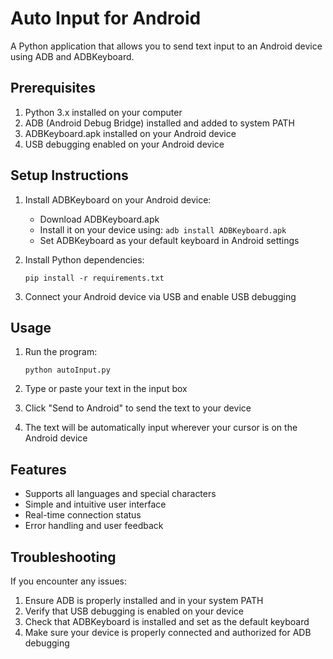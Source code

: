 # Auto Input for Android

A Python application that allows you to send text input to an Android device using ADB and ADBKeyboard.

## Prerequisites

1. Python 3.x installed on your computer
2. ADB (Android Debug Bridge) installed and added to system PATH
3. ADBKeyboard.apk installed on your Android device
4. USB debugging enabled on your Android device

## Setup Instructions

1. Install ADBKeyboard on your Android device:
   - Download ADBKeyboard.apk
   - Install it on your device using: `adb install ADBKeyboard.apk`
   - Set ADBKeyboard as your default keyboard in Android settings

2. Install Python dependencies:
   ```
   pip install -r requirements.txt
   ```

3. Connect your Android device via USB and enable USB debugging

## Usage

1. Run the program:
   ```
   python autoInput.py
   ```

2. Type or paste your text in the input box
3. Click "Send to Android" to send the text to your device
4. The text will be automatically input wherever your cursor is on the Android device

## Features

- Supports all languages and special characters
- Simple and intuitive user interface
- Real-time connection status
- Error handling and user feedback

## Troubleshooting

If you encounter any issues:

1. Ensure ADB is properly installed and in your system PATH
2. Verify that USB debugging is enabled on your device
3. Check that ADBKeyboard is installed and set as the default keyboard
4. Make sure your device is properly connected and authorized for ADB debugging 